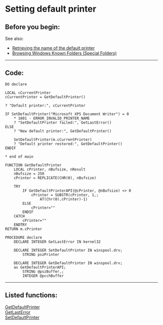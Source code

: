 <link rel="stylesheet" type="text/css" href="../css/win32api.css">  
<link rel="stylesheet" href="https://cdnjs.cloudflare.com/ajax/libs/font-awesome/4.7.0/css/font-awesome.min.css">

# Setting default printer

## Before you begin:
See also:

* [Retrieving the name of the default printer](sample_360.md)  
* [Browsing Windows Known Folders (Special Folders)](sample_576.md)  
  
***  


## Code:
```foxpro  
DO declare

LOCAL cCurrentPrinter
cCurrentPrinter = GetDefaultPrinter()

? "Default printer:", cCurrentPrinter

IF SetDefaultPrinter("Microsoft XPS Document Writer") = 0
	* 1801 - ERROR_INVALID_PRINTER_NAME
	? "SetDefaultPrinter failed:", GetLastError()
ELSE
	? "New default printer:", GetDefaultPrinter()

	SetDefaultPrinter(m.cCurrentPrinter)
	? "Default printer restored:", GetDefaultPrinter()
ENDIF

* end of main

FUNCTION GetDefaultPrinter
	LOCAL cPrinter, nBufsize, nResult
	nBufsize = 250
	cPrinter = REPLICATE(CHR(0), nBufsize)

	TRY
		IF GetDefaultPrinterAPI(@cPrinter, @nBufsize) <> 0
			cPrinter = SUBSTR(cPrinter, 1,;
				AT(Chr(0),cPrinter)-1)
		ELSE
			cPrinter=""
		ENDIF
	CATCH
		cPrinter=""
	ENDTRY
RETURN m.cPrinter

PROCEDURE declare
	DECLARE INTEGER GetLastError IN kernel32
	
	DECLARE INTEGER SetDefaultPrinter IN winspool.drv;
		STRING pszPrinter

	DECLARE INTEGER GetDefaultPrinter IN winspool.drv;
	as GetDefaultPrinterAPI;
		STRING @pszBuffer,;
		INTEGER @pcchBuffer  
```  
***  


## Listed functions:
[GetDefaultPrinter](../libraries/winspool.drv/GetDefaultPrinter.md)  
[GetLastError](../libraries/kernel32/GetLastError.md)  
[SetDefaultPrinter](../libraries/winspool.drv/SetDefaultPrinter.md)  
